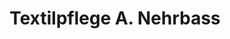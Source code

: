 ---
title: "Textilpflege A. Nehrbass"
url: /gau-odernheim/textilpflege-a-nehrbass/
shop: Wäscherei
---